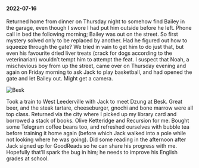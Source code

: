 #### 2022-07-16

Returned home from dinner on Thursday night to somehow find Bailey in the garage, even though I swore I had put him outside before he left. Phone call in bed the following morning; Bailey was out on the street. So first mystery solved only to be replaced by another. Had he figured out how to squeeze through the gate? We tried in vain to get him to do just that, but even his favourite dried liver treats (crack for dogs according to the veterinarian) wouldn’t tempt him to attempt the feat. I suspect that Noah, a mischevious boy from up the street, came over on Thursday evening and again on Friday morning to ask Jack to play basketball, and had opened the gate and let Bailey out. Might get a camera.

![Besk](/assets/besk.jpg)

Took a train to West Leederville with Jack to meet Dzung at Besk. Great beer, and the steak tartare, cheeseburger, gnochi and bone marrow were all top class. Returned via the city where I picked up my library card and borrowed a stack of books. Olive Ketteridge and Recursion for me. Bought some Telegram coffee beans too, and refreshed ourselves with bubble tea before training it home again (before which Jack walked into a pole while not looking where he was going). Did some reading in the afternoon after Jack signed up for GoodReads so he can share his progress with me. Hopefully that’ll spark the bug in him; he needs to improve his English grades at school.